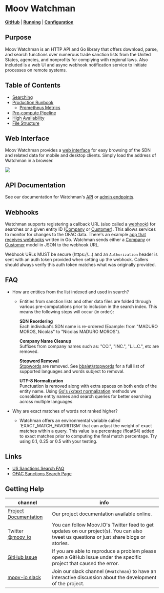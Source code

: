 # Moov Watchman

**[GitHub](https://github.com/moov-io/watchman)** | **[Running](https://github.com/moov-io/watchman#usage)** | **[Configuration](https://github.com/moov-io/watchman#configuration-settings)**

## Purpose

Moov Watchman is an HTTP API and Go library that offers download, parse, and search functions over numerous trade sanction lists from the United States, agencies, and nonprofits for complying with regional laws. Also included is a web UI and async webhook notification service to initiate processes on remote systems.

## Table of Contents

- [Searching](./search.md)
- [Production Runbook](./runbook.md)
   - [Prometheus Metrics](./metrics.md)
- [Pre-compute Pipeline](./pipeline.md)
- [High Availability](./ha.md)
- [File Structure](./file-structure.md)

## Web Interface

Moov Watchman provides a [web interface](./webui.md) for easy browsing of the SDN and related data for mobile and desktop clients. Simply load the address of Watchman in a browser.

![](images/webui.png)

## API Documentation

See our documentation for Watchman's [API](https://moov-io.github.io/watchman/api/) or [admin endpoints](https://moov-io.github.io/watchman/admin/).

## Webhooks

Watchman supports registering a callback URL (also called a [webhook](https://en.wikipedia.org/wiki/Webhook)) for searches or a given entity ID ([Company](https://moov-io.github.io/watchman/api/#post-/ofac/companies/-companyID-/watch) or [Customer](https://moov-io.github.io/watchman/api/#post-/ofac/customers/-customerID-/watch)). This allows services to monitor for changes to the OFAC data. There's an example [app that receives webhooks](https://github.com/moov-io/watchman/blob/master/examples/webhook/webhook.go) written in Go. Watchman sends either a [Company](https://godoc.org/github.com/moov-io/watchman/client#OfacCompany) or [Customer](https://godoc.org/github.com/moov-io/watchman/client#OfacCustomer) model in JSON to the webhook URL.

Webhook URLs MUST be secure (https://...) and an `Authorization` header is sent with an auth token provided when setting up the webhook. Callers should always verify this auth token matches what was originally provided.

## FAQ

<ul>
    <li>How are entities from the list indexed and used in search?</li>
    <ul>
        <li>
            Entities from sanction lists and other data files are folded through various pre-computations prior to inclusion in the search index.
            This means the following steps will occur (in order):
            <p>
                <strong>SDN Reordering</strong><br />
                Each individual's SDN name is re-ordered (Example: from "MADURO MOROS, Nicolas" to "Nicolas MADURO MOROS").
            </p>
            <p>
                <strong>Company Name Cleanup</strong><br />
                Suffixes from company names such as: "CO.", "INC.", "L.L.C.", etc are removed.
            </p>
            <p>
                <strong>Stopword Removal</strong><br />
                <a href="https://en.wikipedia.org/wiki/Stop_words">Stopwords</a> are removed. See <a href="https://github.com/bbalet/stopwords">bbalet/stopwords</a> for a full list of supported languages and words subject to removal.
            </p>
            <p>
                <strong>UTF-8 Normalization</strong><br />
                Punctuation is removed along with extra spaces on both ends of the entity name.
                Using <a href="https://godoc.org/golang.org/x/text/unicode/norm#Form">Go's /x/text normalization</a> methods we consolidate entity names and search queries for better searching across multiple languages.
            </p>
        </li>
    </ul>
    <li>Why are exact matches of words not ranked higher?</li>
    <ul>
        <li>
            Watchman offers an environmental variable called `EXACT_MATCH_FAVORITISM` that can adjust the weight of exact matches within a query.
            This value is a percentage (float64) added to exact matches prior to computing the final match percentage. Try using 0.1, 0.25 or 0.5 with your testing.
        </li>
    </ul>
</ul>

## Links

- [US Sanctions Search FAQ](https://home.treasury.gov/policy-issues/financial-sanctions/faqs#basic)
- [OFAC Sanctions Search Page](https://sanctionssearch.ofac.treas.gov/)

## Getting Help

 channel | info
 ------- | -------
 [Project Documentation](https://moov-io.github.io/watchman/) | Our project documentation available online.
Twitter [@moov_io](https://twitter.com/moov_io)	| You can follow Moov.IO's Twitter feed to get updates on our project(s). You can also tweet us questions or just share blogs or stories.
[GitHub Issue](https://github.com/moov-io/watchman/issues) | If you are able to reproduce a problem please open a GitHub Issue under the specific project that caused the error.
[moov-io slack](https://slack.moov.io/) | Join our slack channel (`#watchman`) to have an interactive discussion about the development of the project.
